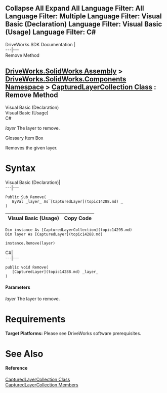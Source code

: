       

 Collapse All Expand All  Language Filter: All  Language Filter: Multiple  Language Filter: Visual Basic (Declaration) Language Filter: Visual Basic (Usage) Language Filter: C#  
---  
DriveWorks SDK Documentation  |   
---|---  
Remove Method   
  
[DriveWorks.SolidWorks Assembly](topic13342.md) > [DriveWorks.SolidWorks.Components Namespace](topic13925.md) > [CapturedLayerCollection Class](topic14295.md) : Remove Method  
---  
  
Visual Basic (Declaration)    
Visual Basic (Usage)    
C# 

_layer_
    The layer to remove.

Glossary Item Box

Removes the given layer. 

# Syntax

Visual Basic (Declaration)|   
---|---  
      
    
    Public Sub Remove( _
       ByVal _layer_ As [CapturedLayer](topic14288.md) _
    )   
  
Visual Basic (Usage)| Copy Code  
---|---  
      
    
    Dim instance As [CapturedLayerCollection](topic14295.md)
    Dim layer As [CapturedLayer](topic14288.md)
     
    instance.Remove(layer)  
  
C#|   
---|---  
      
    
    public void Remove( 
       [CapturedLayer](topic14288.md) _layer_
    )  
  
#### Parameters

 _layer_
    The layer to remove.

# Requirements

**Target Platforms:** Please see DriveWorks software prerequisites.

# See Also

#### Reference

[CapturedLayerCollection Class](topic14295.md)   
[CapturedLayerCollection Members](topic14296.md)


